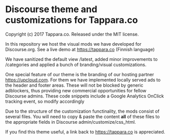 # Discourse theme and customizations for Tappara.co

Copyright (c) 2017 Tappara.co. Released under the MIT license.

In this repository we host the visual mods we have developed for Discourse.org. See a live demo at https://tappara.co (Finnish language)

We have sanitized the default view /latest, added minor improvements to /categories and applied a bunch of branding/visual customizations.

One special feature of our theme is the branding of our hosting partner https://upcloud.com. For them we have implemented locally served ads to the header and footer areas. These will not be blocked by generic adblockers, thus providing new commercial opportunities for fellow Discourse admins. These code snippets include a Google Analytics OnClick tracking event, so modify accordingly

Due to the structure of the customization functinality, the mods consist of several files. You will need to copy & paste the content **all** of these files to the appropriate fields in Discourse admin/customize/css_html.

If you find this theme useful, a link back to https://tappara.co is appreciated.
